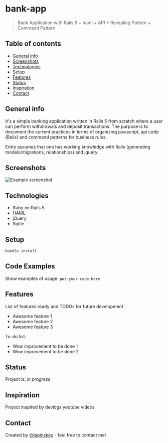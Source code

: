 # bank-app

> Bank Application with Rails 5 + haml + API + Revealing Pattern + Command Pattern

## Table of contents
* [General info](#general-info)
* [Screenshots](#screenshots)
* [Technologies](#technologies)
* [Setup](#setup)
* [Features](#features)
* [Status](#status)
* [Inspiration](#inspiration)
* [Contact](#contact)

## General info
It's a simple banking application written in Rails 5 from scratch where a user can perform withdrawals and deposit transactions. The purpose is to document the current practices in terms of organizing javascript, api code (Rails) and command patterns for business rules.

Entry assumes that one has working knowledge with Rails (generating models/migrations, relationships) and jquery.

## Screenshots
![Example screenshot](./img/screenshot.png)

## Technologies
* Ruby on Rails 5
* HAML
* jQuery
* Sqlite

## Setup

 ```
 bundle install
 ```

## Code Examples
Show examples of usage:
`put-your-code-here`

## Features
List of features ready and TODOs for future development
* Awesome feature 1
* Awesome feature 2
* Awesome feature 3

To-do list:
* Wow improvement to be done 1
* Wow improvement to be done 2

## Status
Project is: _in progress_

## Inspiration
Project inspired by devlogs youtube videos

## Contact
Created by [@lapinskap](https://www.facebook.com/paulina.lapinska99) - feel free to contact me!
